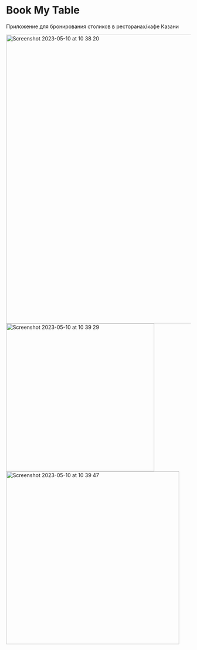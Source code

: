 # Book My Table

Приложение для бронирования столиков в ресторанах/кафе Казани

<img width="788" alt="Screenshot 2023-05-10 at 10 38 20" src="https://github.com/milinia/book-my-table/assets/57720564/a08d6481-f420-4a03-ac39-f6ed38ff0e3a">
<img width="404" alt="Screenshot 2023-05-10 at 10 39 29" src="https://github.com/milinia/book-my-table/assets/57720564/cf6c6ccc-d5a6-4681-b3ba-66c2a07afa9b">
<img width="472" alt="Screenshot 2023-05-10 at 10 39 47" src="https://github.com/milinia/book-my-table/assets/57720564/f721821f-df28-4f5c-a79f-36c54eceb36f">


